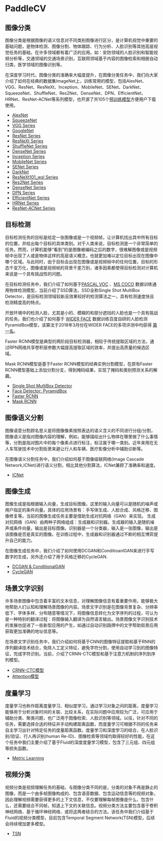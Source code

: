 PaddleCV
========

图像分类
--------

图像分类是根据图像的语义信息对不同类别图像进行区分，是计算机视觉中重要的基础问题，是物体检测、图像分割、物体跟踪、行为分析、人脸识别等其他高层视觉任务的基础，在许多领域都有着广泛的应用。如：安防领域的人脸识别和智能视频分析等，交通领域的交通场景识别，互联网领域基于内容的图像检索和相册自动归类，医学领域的图像识别等。

在深度学习时代，图像分类的准确率大幅度提升，在图像分类任务中，我们向大家介绍了如何在经典的数据集ImageNet上，训练常用的模型，包括AlexNet、VGG、ResNet、ResNeXt、Inception、MobileNet、SENet、DarkNet、SqueezeNet、ShuffleNet、Res2Net、DenseNet、DPN、EfficientNet、HRNet、ResNet-ACNet等系列模型，也开源了共105个[预训练模型](https://github.com/PaddlePaddle/models/blob/release/1.7/PaddleCV/image_classification/README.md#已有模型及其性能)方便用户下载使用。

-  [AlexNet](https://github.com/PaddlePaddle/models/tree/release/1.7/PaddleCV/image_classification/models)
-  [SqueezeNet](https://github.com/PaddlePaddle/models/tree/release/1.7/PaddleCV/image_classification/models)
-  [VGG Series](https://github.com/PaddlePaddle/models/tree/release/1.7/PaddleCV/image_classification/models)
-  [GoogleNet](https://github.com/PaddlePaddle/models/tree/release/1.7/PaddleCV/image_classification/models)
-  [ResNet Series](https://github.com/PaddlePaddle/models/tree/release/1.7/PaddleCV/image_classification/models)
-  [ResNeXt Series](https://github.com/PaddlePaddle/models/tree/release/1.7/PaddleCV/image_classification/models)
-  [ShuffleNet Series](https://github.com/PaddlePaddle/models/tree/release/1.7/PaddleCV/image_classification/models)
-  [DenseNet Series](https://github.com/PaddlePaddle/models/tree/release/1.7/PaddleCV/image_classification/models)
-  [Inception Series](https://github.com/PaddlePaddle/models/tree/release/1.7/PaddleCV/image_classification/models)
-  [MobileNet Series](https://github.com/PaddlePaddle/models/tree/release/1.7/PaddleCV/image_classification/models)
-  [SENet Series](https://github.com/PaddlePaddle/models/tree/release/1.7/PaddleCV/image_classification/models)
-  [DarkNet](https://github.com/PaddlePaddle/models/tree/release/1.7/PaddleCV/image_classification/models)
-  [ResNeXt101_wsl Series](https://github.com/PaddlePaddle/models/tree/release/1.7/PaddleCV/image_classification/models)
- [Res2Net Series](https://github.com/PaddlePaddle/models/tree/release/1.7/PaddleCV/image_classification/models)
- [DenseNet Series](https://github.com/PaddlePaddle/models/tree/release/1.7/PaddleCV/image_classification/models)
- [DPN Series](https://github.com/PaddlePaddle/models/tree/release/1.7/PaddleCV/image_classification/models)
- [EfficientNet Series](https://github.com/PaddlePaddle/models/tree/release/1.7/PaddleCV/image_classification/models)
- [HRNet Series](https://github.com/PaddlePaddle/models/tree/release/1.7/PaddleCV/image_classification/models)
- [ResNet-ACNet Series](https://github.com/PaddlePaddle/models/tree/release/1.7/PaddleCV/image_classification/models)


目标检测
--------

目标检测任务的目标是给定一张图像或是一个视频帧，让计算机找出其中所有目标的位置，并给出每个目标的具体类别。对于人类来说，目标检测是一个非常简单的任务。然而，计算机能够“看到”的是图像被编码之后的数字，很难解图像或是视频帧中出现了人或是物体这样的高层语义概念，也就更加难以定位目标出现在图像中哪个区域。与此同时，由于目标会出现在图像或是视频帧中的任何位置，目标的形态千变万化，图像或是视频帧的背景千差万别，诸多因素都使得目标检测对计算机来说是一个具有挑战性的问题。

在目标检测任务中，我们介绍了如何基于[PASCAL VOC](http://host.robots.ox.ac.uk/pascal/VOC/) 、[MS COCO](http://cocodataset.org/#home) 数据训练通用物体检测模型，当前介绍了SSD算法，SSD全称Single Shot MultiBox Detector，是目标检测领域较新且效果较好的检测算法之一，具有检测速度快且检测精度高的特点。

开放环境中的检测人脸，尤其是小的、模糊的和部分遮挡的人脸也是一个具有挑战的任务。我们也介绍了如何基于 [WIDER FACE](http://mmlab.ie.cuhk.edu.hk/projects/WIDERFace) 数据训练百度自研的人脸检测PyramidBox模型，该算法于2018年3月份在WIDER FACE的多项评测中均获得 [第一名](http://mmlab.ie.cuhk.edu.hk/projects/WIDERFace/WiderFace_Results.html)。

Faster RCNN模型是典型的两阶段目标检测器，相较于传统提取区域的方法，通过RPN网络共享卷积层参数大幅提高提取区域的效率，并提出高质量的候选区域。

Mask RCNN模型是基于Faster RCNN模型的经典实例分割模型，在原有Faster RCNN模型基础上添加分割分支，得到掩码结果，实现了掩码和类别预测关系的解藕。

-  [Single Shot MultiBox Detector](https://github.com/PaddlePaddle/PaddleDetection)
-  [Face Detector: PyramidBox](https://github.com/PaddlePaddle/models/tree/release/1.7/PaddleCV/face_detection/README_cn.md)
-  [Faster RCNN](https://github.com/PaddlePaddle/PaddleDetection)
-  [Mask RCNN](https://github.com/PaddlePaddle/PaddleDetection)

图像语义分割
------------

图像语意分割顾名思义是将图像像素按照表达的语义含义的不同进行分组/分割，图像语义是指对图像内容的理解，例如，能够描绘出什么物体在哪里做了什么事情等，分割是指对图片中的每个像素点进行标注，标注属于哪一类别。近年来用在无人车驾驶技术中分割街景来避让行人和车辆、医疗影像分析中辅助诊断等。

在图像语义分割任务中，我们介绍如何基于图像级联网络(Image Cascade
Network,ICNet)进行语义分割，相比其他分割算法，ICNet兼顾了准确率和速度。

-  [ICNet](https://github.com/PaddlePaddle/PaddleSeg)

图像生成
-----------

图像生成是指根据输入向量，生成目标图像。这里的输入向量可以是随机的噪声或用户指定的条件向量。具体的应用场景有：手写体生成、人脸合成、风格迁移、图像修复等。当前的图像生成任务主要是借助生成对抗网络（GAN）来实现。
生成对抗网络（GAN）由两种子网络组成：生成器和识别器。生成器的输入是随机噪声或条件向量，输出是目标图像。识别器是一个分类器，输入是一张图像，输出是该图像是否是真实的图像。在训练过程中，生成器和识别器通过不断的相互博弈提升自己的能力。

在图像生成任务中，我们介绍了如何使用DCGAN和ConditioanlGAN来进行手写数字的生成，另外还介绍了用于风格迁移的CycleGAN.

- [DCGAN & ConditionalGAN](https://github.com/PaddlePaddle/models/tree/release/1.7/PaddleCV/gan/c_gan)
- [CycleGAN](https://github.com/PaddlePaddle/models/tree/release/1.7/PaddleCV/gan/cycle_gan)

场景文字识别
------------

许多场景图像中包含着丰富的文本信息，对理解图像信息有着重要作用，能够极大地帮助人们认知和理解场景图像的内容。场景文字识别是在图像背景复杂、分辨率低下、字体多样、分布随意等情况下，将图像信息转化为文字序列的过程，可认为是一种特别的翻译过程：将图像输入翻译为自然语言输出。场景图像文字识别技术的发展也促进了一些新型应用的产生，如通过自动识别路牌中的文字帮助街景应用获取更加准确的地址信息等。

在场景文字识别任务中，我们介绍如何将基于CNN的图像特征提取和基于RNN的序列翻译技术结合，免除人工定义特征，避免字符分割，使用自动学习到的图像特征，完成字符识别。当前，介绍了CRNN-CTC模型和基于注意力机制的序列到序列模型。

-  [CRNN-CTC模型](https://github.com/PaddlePaddle/models/tree/release/1.7/PaddleCV/ocr_recognition)
-  [Attention模型](https://github.com/PaddlePaddle/models/tree/release/1.7/PaddleCV/ocr_recognition)


度量学习
-------


度量学习也称作距离度量学习、相似度学习，通过学习对象之间的距离，度量学习能够用于分析对象时间的关联、比较关系，在实际问题中应用较为广泛，可应用于辅助分类、聚类问题，也广泛用于图像检索、人脸识别等领域。以往，针对不同的任务，需要选择合适的特征并手动构建距离函数，而度量学习可根据不同的任务来自主学习出针对特定任务的度量距离函数。度量学习和深度学习的结合，在人脸识别/验证、行人再识别(human Re-ID)、图像检索等领域均取得较好的性能，在这个任务中我们主要介绍了基于Fluid的深度度量学习模型，包含了三元组、四元组等损失函数。

- [Metric Learning](https://github.com/PaddlePaddle/models/tree/release/1.7/PaddleCV/metric_learning)


视频分类
-------

视频分类是视频理解任务的基础，与图像分类不同的是，分类的对象不再是静止的图像，而是一个由多帧图像构成的、包含语音数据、包含运动信息等的视频对象，因此理解视频需要获得更多的上下文信息，不仅要理解每帧图像是什么、包含什么，还需要结合不同帧，知道上下文的关联信息。视频分类方法主要包含基于卷积神经网络、基于循环神经网络、或将这两者结合的方法。该任务中我们介绍基于Fluid的视频分类模型，目前包含Temporal Segment Network(TSN)模型，后续会持续增加更多模型。


- [TSN](https://github.com/PaddlePaddle/models/tree/release/1.7/PaddleCV/video)
